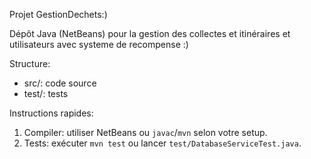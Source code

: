 Projet GestionDechets:)

Dépôt Java (NetBeans) pour la gestion des collectes et itinéraires et utilisateurs avec systeme de recompense :)

Structure:
- src/: code source
- test/: tests

Instructions rapides:
1. Compiler: utiliser NetBeans ou `javac`/`mvn` selon votre setup.
2. Tests: exécuter `mvn test` ou lancer `test/DatabaseServiceTest.java`.

